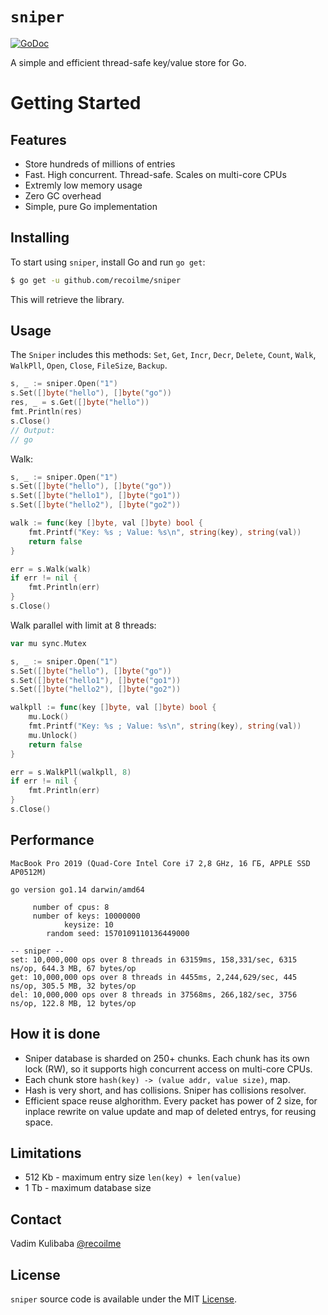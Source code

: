 # `sniper`

[![GoDoc](https://img.shields.io/badge/api-reference-blue.svg?style=flat-square)](https://godoc.org/github.com/recoilme/sniper)

A simple and efficient thread-safe key/value store for Go.


# Getting Started

## Features

* Store hundreds of millions of entries
* Fast. High concurrent. Thread-safe. Scales on multi-core CPUs
* Extremly low memory usage
* Zero GC overhead
* Simple, pure Go implementation

## Installing

To start using `sniper`, install Go and run `go get`:

```sh
$ go get -u github.com/recoilme/sniper
```

This will retrieve the library.

## Usage

The `Sniper` includes this methods:
`Set`, `Get`, `Incr`, `Decr`, `Delete`, `Count`, `Walk`, `WalkPll`, `Open`, `Close`, `FileSize`, `Backup`.

```go
s, _ := sniper.Open("1")
s.Set([]byte("hello"), []byte("go"))
res, _ = s.Get([]byte("hello"))
fmt.Println(res)
s.Close()
// Output:
// go
```
Walk:

```go
s, _ := sniper.Open("1")
s.Set([]byte("hello"), []byte("go"))
s.Set([]byte("hello1"), []byte("go1"))
s.Set([]byte("hello2"), []byte("go2"))

walk := func(key []byte, val []byte) bool {
	fmt.Printf("Key: %s ; Value: %s\n", string(key), string(val))
	return false
}

err = s.Walk(walk)
if err != nil {
	fmt.Println(err)
}
s.Close()
```
Walk parallel with limit at 8 threads:

```go
var mu sync.Mutex

s, _ := sniper.Open("1")
s.Set([]byte("hello"), []byte("go"))
s.Set([]byte("hello1"), []byte("go1"))
s.Set([]byte("hello2"), []byte("go2"))

walkpll := func(key []byte, val []byte) bool {
	mu.Lock()
	fmt.Printf("Key: %s ; Value: %s\n", string(key), string(val))
	mu.Unlock()
	return false
}

err = s.WalkPll(walkpll, 8)
if err != nil {
	fmt.Println(err)
}
s.Close()
```

## Performance

```
MacBook Pro 2019 (Quad-Core Intel Core i7 2,8 GHz, 16 ГБ, APPLE SSD AP0512M)

go version go1.14 darwin/amd64

     number of cpus: 8
     number of keys: 10000000
            keysize: 10
        random seed: 1570109110136449000

-- sniper --
set: 10,000,000 ops over 8 threads in 63159ms, 158,331/sec, 6315 ns/op, 644.3 MB, 67 bytes/op
get: 10,000,000 ops over 8 threads in 4455ms, 2,244,629/sec, 445 ns/op, 305.5 MB, 32 bytes/op
del: 10,000,000 ops over 8 threads in 37568ms, 266,182/sec, 3756 ns/op, 122.8 MB, 12 bytes/op
```

## How it is done

* Sniper database is sharded on 250+ chunks. Each chunk has its own lock (RW), so it supports high concurrent access on multi-core CPUs.
* Each chunk store `hash(key) -> (value addr, value size)`, map. 
* Hash is very short, and has collisions. Sniper has collisions resolver.
* Efficient space reuse alghorithm. Every packet has power of 2 size, for inplace rewrite on value update and map of deleted entrys, for reusing space.

## Limitations

* 512 Kb - maximum entry size `len(key) + len(value)`
* 1 Tb - maximum database size

## Contact

Vadim Kulibaba [@recoilme](https://github.com/recoilme)

## License

`sniper` source code is available under the MIT [License](/LICENSE).